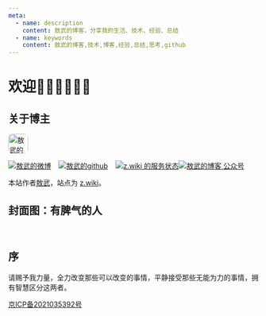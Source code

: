 ```yaml
---
meta:
  - name: description
    content: 敖武的博客，分享我的生活、技术、经验、总结
  - name: keywords
    content: 敖武的博客,技术,博客,经验,总结,思考,github
---
```

# 欢迎👏🏻👏🏻👏🏻

## 关于博主

<p>
  <img title="敖武的头像" alt="敖武的头像" src="https://z.wiki/autoupload/2022-05-09/fa4355da3640453380d18ce97f4ce98e.IMG_7223.JPG" style="width: 40px;height: 40px; border-radius: 8px;">
</p>


<div class="links" style="display: flex;">
  <a target="_blank" href="https://weibo.com/u/2558497932" style="margin-right: 15px;"><img src="https://fudongdong-statics.oss-cn-beijing.aliyuncs.com/shieldio/weibo.svg" title="敖武的微博" /></a>
  <a target="_blank" href="https://github.com/yihuaxiang" style="margin-right: 15px;"><img src="https://fudongdong-statics.oss-cn-beijing.aliyuncs.com/shieldio/github.svg" title="敖武的github" /></a>
  <a target="_blank" href="https://stats.uptimerobot.com/jM7p3TY1ng"><img src="https://fudongdong-statics.oss-cn-beijing.aliyuncs.com/shieldio/uptime.svg" title="z.wiki 的服务状态" /></a>
  <a target="_blank" href="https://1.z.wiki/autoupload/20231209/2Vsb.1164X1122-IMG_1279.JPG"><img src="https://z.wiki/autoupload/20231209/rt4Z.%E5%BE%AE%E4%BF%A1-%E5%85%AC%E4%BC%97%E5%8F%B7-0ac261.svg" title="敖武的博客 公众号" /></a>
</div>

本站作者[敖武](https://z.wiki)，站点为 [z.wiki](https://z.wiki)。

<NaviLinks />

<LastPost :random='true' prefix="" :number="10"/>

## 封面图：有脾气的人

<br />
<ImgWithTitle :img="{
  url: 'https://z.wiki/images/20211115/1548709a2750430cadb3021b209fa847.png',
  title: '有脾气的人',
  desc: '2020年10月拍于天津泰达航母。',
  darkInfo: true,
  bgColor: 'rgb(0 0 0 / 25%)'
}" />



## 序

请赐予我力量，全力改变那些可以改变的事情，平静接受那些无能为力的事情，拥有智慧区分这两者。


[京ICP备2021035392号](https://beian.miit.gov.cn/)

